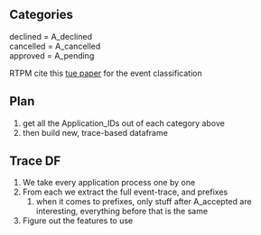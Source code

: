 ## Categories
declined = A_declined  
cancelled = A_cancelled  
approved = A_pending  

RTPM cite this [tue paper](https://www.win.tue.nl/bpi/lib/exe/fetch.php?media=2017:bpi2017_paper_3.pdf) for the event classification


## Plan
1. get all the Application_IDs out of each category above
2. then build new, trace-based dataframe

## Trace DF
1. We take every application process one by one
2. From each we extract the full event-trace, and prefixes
    1. when it comes to prefixes, only stuff after A_accepted are interesting, everything before that is the same
3. Figure out the features to use
